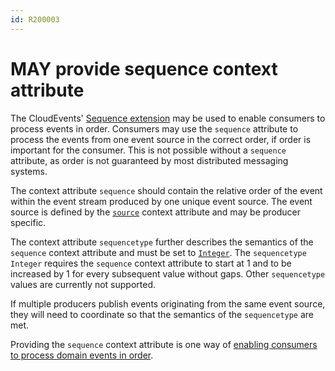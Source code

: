 ```yaml
---
id: R200003
---
```


# MAY provide sequence context attribute

The CloudEvents' [Sequence extension](https://github.com/cloudevents/spec/blob/v1.0.2/cloudevents/extensions/sequence.md) may be used to enable consumers to process events in order. Consumers may use the `sequence` attribute to process the events from one event source in the correct order, if order is important for the consumer. This is not possible without a `sequence` attribute, as order is not guaranteed by most distributed messaging systems.

The context attribute `sequence` should contain the relative order of the event within the event stream produced by one unique event source. The event source is defined by the [`source`](./must-provide-meaningful-source-context-attribute.md) context attribute and may be producer specific.

The context attribute `sequencetype` further describes the semantics of the `sequence` context attribute and must be set to [`Integer`](https://github.com/cloudevents/spec/blob/v1.0.2/cloudevents/extensions/sequence.md#integer). The `sequencetype` `Integer` requires the `sequence` context attribute to start at 1 and to be increased by 1 for every subsequent value without gaps. Other `sequencetype` values are currently not supported.

If multiple producers publish events originating from the same event source, they will need to coordinate so that the semantics of the `sequencetype` are met.

Providing the `sequence` context attribute is one way of [enabling consumers to process domain events in order](../../../semantics/event-structure/rules/must-enable-consumers-to-process-domain-events-in-order.md).

